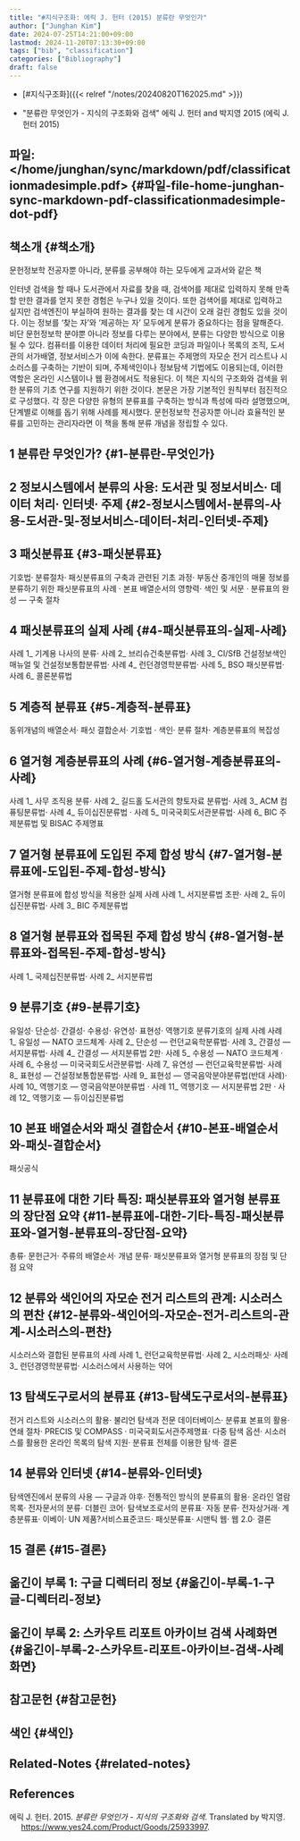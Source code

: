 ```yaml
---
title: "#지식구조화: 에릭 J. 헌터 (2015) 분류란 무엇인가"
author: ["Junghan Kim"]
date: 2024-07-25T14:21:00+09:00
lastmod: 2024-11-20T07:13:30+09:00
tags: ["bib", "classification"]
categories: ["Bibliography"]
draft: false
---
```


-   [#지식구조화]({{< relref "/notes/20240820T162025.md" >}})

-   "분류란 무엇인가 - 지식의 구조화와 검색" 에릭 J. 헌터 and 박지영 2015 (에릭 J. 헌터 2015)


## 파일: </home/junghan/sync/markdown/pdf/classificationmadesimple.pdf> {#파일-file-home-junghan-sync-markdown-pdf-classificationmadesimple-dot-pdf}


## 책소개 {#책소개}

문헌정보학 전공자뿐 아니라, 분류를 공부해야 하는 모두에게 교과서와 같은 책

인터넷 검색을 할 때나 도서관에서 자료를 찾을 때, 검색어를 제대로 입력하지 못해 만족할 만한 결과를 얻지 못한 경험은 누구나 있을 것이다. 또한 검색어를 제대로 입력하고 싶지만 검색엔진이 부실하여 원하는 결과를 찾는 데 시간이 오래 걸린 경험도 있을 것이다. 이는 정보를 ‘찾는 자’와 ‘제공하는 자’ 모두에게 분류가 중요하다는 점을 말해준다. 비단 문헌정보학 분야뿐 아니라 정보를 다루는 분야에서, 분류는 다양한 방식으로 이용될 수 있다. 컴퓨터를 이용한 데이터 처리에 필요한 코딩과 파일이나 목록의 조직, 도서관의 서가배열, 정보서비스가 이에 속한다. 분류표는 주제명의 자모순 전거 리스트나 시소러스를 구축하는 기반이 되며, 주제색인이나 정보탐색 기법에도 이용되는데, 이러한 역할은 온라인 시스템이나 웹 환경에서도 적용된다. 이 책은 지식의 구조화와 검색을 위한 분류의 기초 연구를 지원하기 위한 것이다. 본문은 가장 기본적인 원칙부터 점진적으로 구성했다. 각 장은 다양한 유형의 분류표를 구축하는 방식과 특성에 따라 설명했으며, 단계별로 이해를 돕기 위해 사례를 제시했다. 문헌정보학 전공자뿐 아니라 효율적인 분류를 고민하는 관리자라면 이 책을 통해 분류 개념을 정립할 수 있다.


## 1 분류란 무엇인가? {#1-분류란-무엇인가}


## 2 정보시스템에서 분류의 사용: 도서관 및 정보서비스· 데이터 처리· 인터넷· 주제 {#2-정보시스템에서-분류의-사용-도서관-및-정보서비스-데이터-처리-인터넷-주제}


## 3 패싯분류표 {#3-패싯분류표}

기호법· 분류절차· 패싯분류표의 구축과 관련된 기초 과정· 부동산 중개인의 매물 정보를 분류하기 위한 패싯분류표의 사례 · 본표 배열순서의 영향력· 색인 및 서문 · 분류표의 완성 ― 구축 절차


## 4 패싯분류표의 실제 사례 {#4-패싯분류표의-실제-사례}

사례 1\_ 기계용 나사의 분류· 사례 2\_ 브리슈건축분류법· 사례 3\_ CI/SfB 건설정보색인매뉴얼 및 건설정보통합분류법· 사례 4\_ 런던경영학분류법· 사례 5\_ BSO 패싯분류법· 사례 6\_ 콜론분류법


## 5 계층적 분류표 {#5-계층적-분류표}

동위개념의 배열순서· 패싯 결합순서· 기호법 · 색인· 분류 절차· 계층분류표의 복잡성


## 6 열거형 계층분류표의 사례 {#6-열거형-계층분류표의-사례}

사례 1\_ 사무 조직용 분류· 사례 2\_ 길드홀 도서관의 향토자료 분류법· 사례 3\_ ACM 컴퓨팅분류법· 사례 4\_ 듀이십진분류법 · 사례 5\_ 미국국회도서관분류법· 사례 6\_ BIC 주제분류법 및 BISAC 주제명표


## 7 열거형 분류표에 도입된 주제 합성 방식 {#7-열거형-분류표에-도입된-주제-합성-방식}

열거형 분류표에 합성 방식을 적용한 실제 사례 사례 1\_ 서지분류법 초판· 사례 2\_ 듀이십진분류법· 사례 3\_ BIC 주제분류법


## 8 열거형 분류표와 접목된 주제 합성 방식 {#8-열거형-분류표와-접목된-주제-합성-방식}

사례 1\_ 국제십진분류법· 사례 2\_ 서지분류법


## 9 분류기호 {#9-분류기호}

유일성· 단순성· 간결성· 수용성· 유연성· 표현성· 역행기호 분류기호의 실제 사례 사례 1\_ 유일성 ― NATO 코드체계· 사례 2\_ 단순성 ― 런던교육학분류법· 사례 3\_ 간결성 ― 서지분류법· 사례 4\_ 간결성 ― 서지분류법 2판· 사례 5\_ 수용성 ― NATO 코드체계 · 사례 6\_ 수용성 ― 미국국회도서관분류법· 사례 7\_ 유연성 ― 런던교육학분류법· 사례 8\_ 표현성 ― 건설정보통합분류법· 사례 9\_ 표현성 ― 영국음악분야분류법(반대 사례)· 사례 10\_ 역행기호 ― 영국음악분야분류법 · 사례 11\_ 역행기호 ― 서지분류법 2판 · 사례 12\_ 역행기호 ― 듀이십진분류법


## 10 본표 배열순서와 패싯 결합순서 {#10-본표-배열순서와-패싯-결합순서}

패싯공식


## 11 분류표에 대한 기타 특징: 패싯분류표와 열거형 분류표의 장단점 요약 {#11-분류표에-대한-기타-특징-패싯분류표와-열거형-분류표의-장단점-요약}

총류· 문헌근거· 주류의 배열순서· 개념 분류· 패싯분류표와 열거형 분류표의 장점 및 단점 요약


## 12 분류와 색인어의 자모순 전거 리스트의 관계: 시소러스의 편찬 {#12-분류와-색인어의-자모순-전거-리스트의-관계-시소러스의-편찬}

시소러스와 결합된 분류표의 사례 사례 1\_ 런던교육학분류법· 사례 2\_ 시소러패싯· 사례 3\_ 런던경영학분류법· 시소러스에서 사용하는 약어


## 13 탐색도구로서의 분류표 {#13-탐색도구로서의-분류표}

전거 리스트와 시소러스의 활용· 불리언 탐색과 전문 데이터베이스· 분류표 본표의 활용· 연쇄 절차· PRECIS 및 COMPASS · 미국국회도서관주제명표· 다중 탐색 옵션· 시소러스를 활용한 온라인 목록의 탐색 지원· 분류표 전체를 이용한 탐색· 결론


## 14 분류와 인터넷 {#14-분류와-인터넷}

탐색엔진에서 분류의 사용 ― 구글과 야후· 전통적인 방식의 분류표의 활용· 온라인 열람목록· 전자문서의 분류· 더블린 코어· 탐색보조로서의 분류표· 자동 분류· 전자상거래· 계층분류표· 이베이· UN 제품?서비스표준코드· 패싯분류표· 시맨틱 웹· 웹 2.0· 결론


## 15 결론 {#15-결론}


## 옮긴이 부록 1: 구글 디렉터리 정보 {#옮긴이-부록-1-구글-디렉터리-정보}


## 옮긴이 부록 2: 스카우트 리포트 아카이브 검색 사례화면 {#옮긴이-부록-2-스카우트-리포트-아카이브-검색-사례화면}


## 참고문헌 {#참고문헌}


## 색인 {#색인}


## Related-Notes {#related-notes}

## References

<style>.csl-entry{text-indent: -1.5em; margin-left: 1.5em;}</style><div class="csl-bib-body">
  <div class="csl-entry">에릭 J. 헌터. 2015. <i>분류란 무엇인가 - 지식의 구조화와 검색</i>. Translated by 박지영. <a href="https://www.yes24.com/Product/Goods/25933997">https://www.yes24.com/Product/Goods/25933997</a>.</div>
</div>
